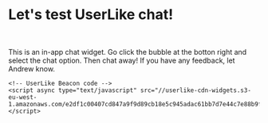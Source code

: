 <body>
    <h1>Let's test UserLike chat!</h1>
    <br>
    <p>
       This is an in-app chat widget. Go click the bubble at the botton right and select the chat option. Then chat away! If you have any feedback, let Andrew know.
    </p>
    
    <!-- UserLike Beacon code -->        
    <script async type="text/javascript" src="//userlike-cdn-widgets.s3-eu-west-1.amazonaws.com/e2df1c00407cd847a9f9d89cb18e5c945adac61bb7d7e44c7e88b9f2fa70dd54.js"></script>
</body>

